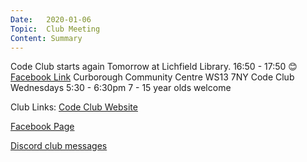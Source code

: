 ```yaml
---
Date:   2020-01-06
Topic:  Club Meeting
Content: Summary
---
```

Code Club starts again Tomorrow at Lichfield Library. 16:50 - 17:50
😊
[Facebook Link](https://www.facebook.com/1481985248595237/posts/2487485588045193/)
Curborough Community Centre
WS13 7NY
Code Club
Wednesdays 5:30 - 6:30pm
7 - 15 year olds welcome

Club Links:
[Code Club Website](https://lichfield-code-club.github.io/)

[Facebook Page](https://www.facebook.com/LichfieldCoders)

[Discord club messages](https://discord.gg/szz6xGK)
